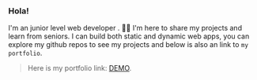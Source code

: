 ### Hola! 
I'm an junior level web developer .  :technologist: 
I'm here to share my projects and learn from seniors.
I can build both static and dynamic web apps, you can explore my github repos to see my projects and below is also an link to `my portfolio`.

>Here is my portfolio link: [DEMO](https://htetzarni.netlify.app).



